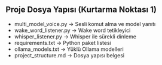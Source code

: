## Proje Dosya Yapısı (Kurtarma Noktası 1)

- multi_model_voice.py → Sesli komut alma ve model yanıtı
- wake_word_listener.py → Wake word tetikleyici
- whisper_listener.py → Whisper ile sürekli dinleme
- requirements.txt → Python paket listesi
- ollama_models.txt → Yüklü Ollama modelleri
- project_structure.md → Dosya yapısı belgesi
